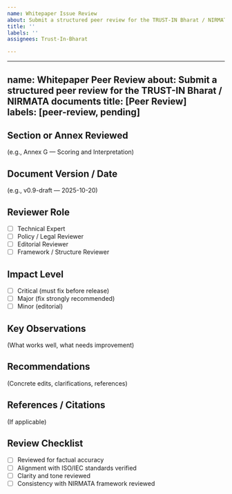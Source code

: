 ```yaml
---
name: Whitepaper Issue Review
about: Submit a structured peer review for the TRUST-IN Bharat / NIRMATA documents
title: ''
labels: ''
assignees: Trust-In-Bharat

---
```


---
name: Whitepaper Peer Review
about: Submit a structured peer review for the TRUST-IN Bharat / NIRMATA documents
title: [Peer Review] <Section or Annex Name>
labels: [peer-review, pending]
---

## Section or Annex Reviewed
(e.g., Annex G — Scoring and Interpretation)

## Document Version / Date
(e.g., v0.9-draft — 2025-10-20)

## Reviewer Role
- [ ] Technical Expert
- [ ] Policy / Legal Reviewer
- [ ] Editorial Reviewer
- [ ] Framework / Structure Reviewer

## Impact Level
- [ ] Critical (must fix before release)
- [ ] Major (fix strongly recommended)
- [ ] Minor (editorial)

## Key Observations
(What works well, what needs improvement)

## Recommendations
(Concrete edits, clarifications, references)

## References / Citations
(If applicable)

## Review Checklist
- [ ] Reviewed for factual accuracy  
- [ ] Alignment with ISO/IEC standards verified  
- [ ] Clarity and tone reviewed  
- [ ] Consistency with NIRMATA framework reviewed
